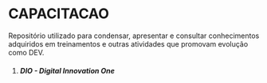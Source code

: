 # CAPACITACAO
Repositório utilizado para condensar, apresentar e consultar conhecimentos adquiridos em treinamentos e outras atividades que promovam evolução como DEV.



1. ##### DIO - Digital Innovation One

